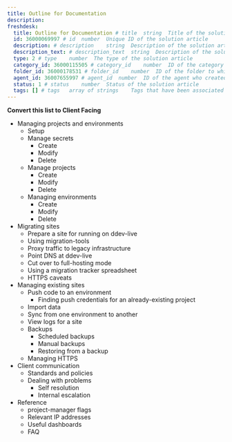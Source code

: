```yaml
---
title: Outline for Documentation
description:
freshdesk:
  title: Outline for Documentation # title	string	Title of the solution article
  id: 36000069997 # id	number	Unique ID of the solution article
  description: # description	string	Description of the solution article
  description_text: # description_text	string	Description of the solution article in plain text
  type: 2 # type	number	The type of the solution article
  category_id: 36000115505 # category_id	number	ID of the category to which the solution article belongs
  folder_id: 36000178531 # folder_id	number	ID of the folder to which the solution article belongs
  agent_id: 36007655997 # agent_id	number	ID of the agent who created the solution article
  status: 1 # status	number	Status of the solution article
  tags: [] # tags	array of strings	Tags that have been associated with the solution article
---
```


**Convert this list to Client Facing**

* Managing projects and environments
  - Setup
  - Manage secrets
    - Create
    - Modify
    - Delete
  - Manage projects
    - Create
    - Modify
    - Delete
  - Managing environments
    - Create
    - Modify
    - Delete
* Migrating sites
  - Prepare a site for running on ddev-live
  - Using migration-tools
  - Proxy traffic to legacy infrastructure
  - Point DNS at ddev-live
  - Cut over to full-hosting mode
  - Using a migration tracker spreadsheet
  - HTTPS caveats
* Managing existing sites
  - Push code to an environment
    - Finding push credentials for an already-existing project
  - Import data
  - Sync from one environment to another
  - View logs for a site
  - Backups
    - Scheduled backups
    - Manual backups
    - Restoring from a backup
  - Managing HTTPS
* Client communication
  - Standards and policies
  - Dealing with problems
    - Self resolution
    - Internal escalation
* Reference
  - project-manager flags
  - Relevant IP addresses
  - Useful dashboards
  - FAQ
